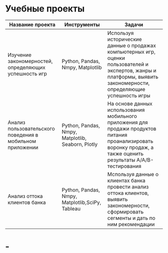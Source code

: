 # Учебные проекты
|Название проекта                                              | Инструменты                      | Задачи    |
|--------------------------------------------------------------|----------------------------------|-----------|
| Изучение закономерностей, определяющих успешность игр        |Python, Pandas, Nmpy, Matplotlib  | Используя исторические данные о продажах компьютерных игр, оценки пользователей и экспертов, жанры и платформы, выявить закономерности, определяющие успешность игры|
| Анализ пользовательского поведения в мобильном приложении    |Python, Pandas, Nmpy, Matplotlib, Seaborn, Plotly|На основе данных использования мобильного приложения для продажи продуктов питания проанализировать воронку продаж, а также оценить результаты A/A/B-тестирования| 
|Анализ оттока клиентов банка                                  | Python, Pandas, Nmpy, Matplotlib,SciPy, Tableau|Мспользуя данные о клиентах банка провести анализ оттока клиентов, выявить закономерности, сформировать сегменты и дать по ним рекомендации|
# -
